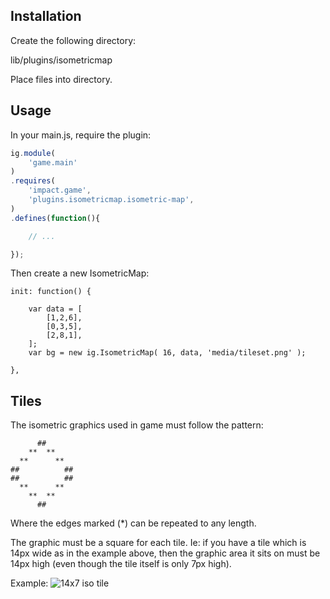 Installation
----

Create the following directory:

lib/plugins/isometricmap

Place files into directory.

Usage
----

In your main.js, require the plugin:

```javascript
ig.module( 
	'game.main' 
)
.requires(
	'impact.game',
    'plugins.isometricmap.isometric-map',
)
.defines(function(){

    // ...

});
```

Then create a new IsometricMap:

```
init: function() {

    var data = [
        [1,2,6],
        [0,3,5],
        [2,8,1],
    ];
    var bg = new ig.IsometricMap( 16, data, 'media/tileset.png' );

},
```

Tiles
----

The isometric graphics used in game must follow the pattern:

```
      ##
    **  **
  **      ** 
##          ##
##          ##
  **      **
    **  **
      ##
```

Where the edges marked (*) can be repeated to any length.

The graphic must be a square for each tile. Ie: if you have a tile which is 14px wide as in the example above, then the graphic area it sits on must be 14px high (even though the tile itself is only 7px high).

Example:
![14x7 iso tile](http://i.imgur.com/YVjxX.png)


